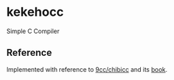 # kekehocc

Simple C Compiler

## Reference

Implemented with reference to [9cc/chibicc](https://github.com/rui314/chibicc) and its [book](https://www.sigbus.info/compilerbook).
